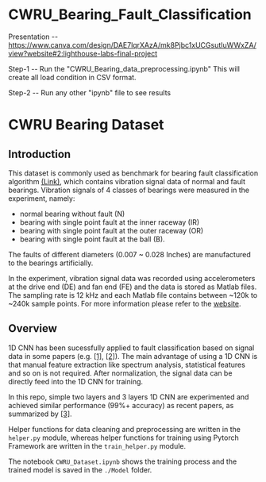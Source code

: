 # CWRU_Bearing_Fault_Classification

Presentation -- https://www.canva.com/design/DAE7lqrXAzA/mk8Pjbc1xUCGsutIuWWxZA/view?website#2:lighthouse-labs-final-project

Step-1 -- Run the "CWRU_Bearing_data_preprocessing.ipynb"
This will create all load condition in CSV format.

Step-2 -- Run any other "ipynb" file to see results


# CWRU Bearing Dataset
## Introduction
This dataset is commonly used as benchmark for bearing fault classification algorithm 
[(Link)](https://csegroups.case.edu/bearingdatacenter/home), which contains vibration signal data of normal and fault bearings. 
Vibration signals of 4 classes of bearings were measured in the experiment, namely:
- normal bearing without fault (N)
- bearing with single point fault at the inner raceway (IR)
- bearing with single point fault at the outer raceway (OR)
- bearing with single point fault at the ball (B). 

The faults of different diameters (0.007 ~ 0.028 Inches) are manufactured to the bearings artificially.

In the experiment, vibration signal data was recorded using accelerometers at the drive 
end (DE) and fan end (FE) and the data is stored as Matlab files. The sampling rate is 12 kHz and each Matlab file contains 
between ~120k to ~240k sample points. For more information please refer to the 
[website](https://csegroups.case.edu/bearingdatacenter/home). 


## Overview
1D CNN has been sucessfully applied to fault classification based on signal data in some papers 
(e.g. [[1]](https://doi.org/10.1155/2017/8617315), 
[[2]](https://www.researchgate.net/publication/304550799_Real-Time_Motor_Fault_Detection_by_1D_Convolutional_Neural_Networks)). 
The main advantage of using a 1D CNN is that manual feature extraction like spectrum analysis, statistical features and so on is not
required. After normalization, the signal data can be directly feed into the 1D CNN for training.

In this repo, simple two layers and 3 layers 1D CNN are experimented and achieved similar performance 
(99%+ accuracy) as recent papers, as summarized by [[3]](https://arxiv.org/pdf/1901.08247.pdf).

Helper functions for data cleaning and preprocessing are written in the `helper.py` module, whereas helper functions for training using Pytorch Framework are written in the `train_helper.py` module.

The notebook `CWRU_Dataset.ipynb` shows the training process and the trained model is saved in the `./Model` folder.
